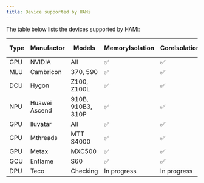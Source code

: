 ```yaml
---
title: Device supported by HAMi
---
```


The table below lists the devices supported by HAMi:

| Type | Manufactor | Models | MemoryIsolation | CoreIsolation | MultiCard Support |
|------|------------|------|-----------------|---------------|-------------------|
| GPU | NVIDIA | All | ✅ | ✅ | ✅ |
| MLU | Cambricon | 370, 590 | ✅ | ✅ | ❌ |
| DCU | Hygon | Z100, Z100L | ✅ | ✅ | ❌ |
| NPU | Huawei Ascend | 910B, 910B3, 310P | ✅ | ✅ | ❌ |
| GPU | Iluvatar | All | ✅ | ✅ | ❌ |
| GPU | Mthreads | MTT S4000 | ✅ | ✅ | ❌ |
| GPU | Metax    | MXC500 | ✅ | ✅ | ❌ |
| GCU | Enflame  | S60    | ✅ | ✅ | ❌ |
| DPU | Teco | Checking | In progress | In progress | ❌ |
